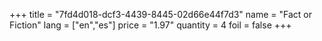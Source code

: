 +++
title = "7fd4d018-dcf3-4439-8445-02d66e44f7d3"
name = "Fact or Fiction"
lang = ["en","es"]
price = "1.97"
quantity = 4
foil = false
+++
